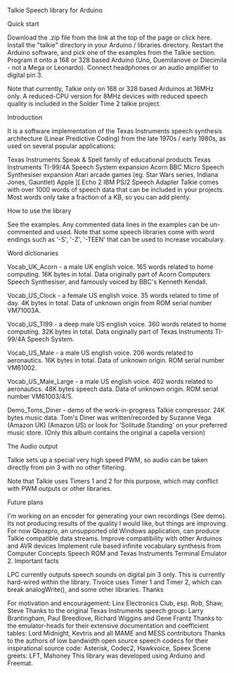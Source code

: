 Talkie
Speech library for Arduino

Quick start

Download the .zip file from the link at the top of the page or click here. Install the "talkie" directory in your Arduino / libraries directory. Restart the Arduino software, and pick one of the examples from the Talkie section. Program it onto a 168 or 328 based Arduino (Uno, Duemilanove or Diecimila - not a Mega or Leonardo). Connect headphones or an audio amplifier to digital pin 3.

Note that currently, Talkie only on 168 or 328 based Arduinos at 16MHz only. A reduced-CPU version for 8MHz devices with reduced speech quality is included in the Solder Time 2 talkie project.

Introduction

It is a software implementation of the Texas Instruments speech synthesis architecture (Linear Predictive Coding) from the late 1970s / early 1980s, as used on several popular applications:

Texas Instruments Speak & Spell family of educational products
Texas Instruments TI-99/4A Speech System expansion
Acorn BBC Micro Speech Synthesiser expansion
Atari arcade games (eg. Star Wars series, Indiana Jones, Gauntlet)
Apple ][ Echo 2
IBM PS/2 Speech Adapter
Talkie comes with over 1000 words of speech data that can be included in your projects. Most words only take a fraction of a KB, so you can add plenty.

How to use the library

See the examples. Any commented data lines in the examples can be un-commented and used. Note that some speech libraries come with word endings such as '-S', '-Z', '-TEEN' that can be used to increase vocabulary.

Word dictionaries

Vocab_UK_Acorn - a male UK english voice. 165 words related to home computing. 16K bytes in total. Data originally part of Acorn Computers Speech Synthesiser, and famously voiced by BBC's Kenneth Kendall.

Vocab_US_Clock - a female US english voice. 35 words related to time of day. 4K bytes in total. Data of unknown origin from ROM serial number VM71003A.

Vocab_US_TI99 - a deep male US english voice. 360 words related to home computing. 32K bytes in total. Data originally part of Texas Instruments TI-99/4A Speech System.

Vocab_US_Male - a male US english voice. 206 words related to aeronautics. 16K bytes in total. Data of unknown origin. ROM serial number VM61002.

Vocab_US_Male_Large - a male US english voice. 402 words related to aeronautics. 48K bytes speech data. Data of unknown origin. ROM serial number VM61003/4/5.

Demo_Toms_Diner - demo of the work-in-progress Talkie compressor. 24K bytes music data. Tom's Diner was written/recorded by Suzanne Vega (Amazon UK) (Amazon US) or look for 'Solitude Standing' on your preferred music store. (Only this album contains the original a capella version)

The Audio output

Talkie sets up a special very high speed PWM, so audio can be taken directly from pin 3 with no other filtering.

Note that Talkie uses Timers 1 and 2 for this purpose, which may conflict with PWM outputs or other libraries.

Future plans

I'm working on an encoder for generating your own recordings (See demo). Its not producing results of the quality I would like, but things are improving. For now Qboxpro, an unsupported old Windows application, can produce Talkie compatible data streams.
Improve compatibility with other Arduinos and AVR devices
Implement rule based infinite vocabulary synthesis from Computer Concepts Speech ROM and Texas Instruments Terminal Emulator 2.
Important facts

LPC currently outputs speech sounds on digital pin 3 only. This is currently hard-wired within the library.
Tivoice uses Timer 1 and Timer 2, which can break analogWrite(), and some other libraries.
Thanks

For motivation and encouragement: Linx Electronics Club, esp. Rob, Shaw, Steve
Thanks to the original Texas Instruments speech group: Larry Brantingham, Paul Breedlove, Richard Wiggins and Gene Frantz
Thanks to the emulator-heads for their extensive documentation and coefficient tables: Lord Midnight, Kevtris and all MAME and MESS contributors
Thanks to the authors of low bandwidth open source speech codecs for their inspirational source code: Asterisk, Codec2, Hawkvoice, Speex
Scene greets: LFT, Mahoney
This library was developed using Arduino and Freemat.
